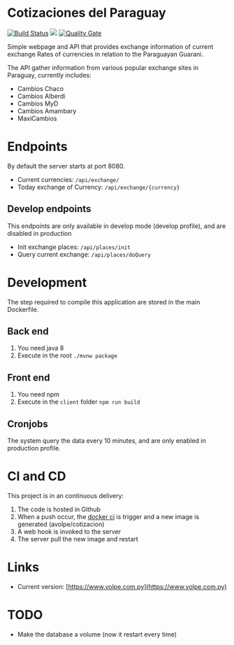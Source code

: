 # Cotizaciones del Paraguay
[![Build Status](https://travis-ci.org/aVolpe/cotizacion.svg?branch=master)](https://travis-ci.org/aVolpe/cotizacion)
[![](https://images.microbadger.com/badges/image/avolpe/cotizacion.svg)](https://microbadger.com/images/avolpe/cotizacion "Get your own image badge on microbadger.com")
[![Quality Gate](https://sonarcloud.io/api/project_badges/measure?project=py.com.volpe%3Acotizaciones&metric=alert_status)](https://sonarcloud.io/dashboard?id=py.com.volpe%3Acotizaciones)


Simple webpage and API that provides exchange information of current exchange
Rates of currencies in relation to the Paraguayan Guarani.

The API gather information from various popular exchange sites in Paraguay,
currently includes:

* Cambios Chaco
* Cambios Alberdi
* Cambios MyD
* Cambios Amambary
* MaxiCambios


# Endpoints

By default the server starts at port 8080.

* Current currencies: `/api/exchange/`
* Today exchange of Currency: `/api/exchange/{currency}`

## Develop endpoints

This endpoints are only available in develop mode (develop profile), 
and are disabled in production

* Init exchange places: `/api/places/init`
* Query current exchange: `/api/places/doQuery`

# Development

The step required to compile this application are stored in the
main Dockerfile.

## Back end

1. You need java 8
2. Execute in the root `./mvnw package`

## Front end

1. You need npm
2. Execute in the `client` folder `npm run build`

## Cronjobs

The system query the data every 10 minutes, and are only enabled
in production profile.

# CI and CD

This project is in an continuous delivery:

1. The code is hosted in Github
2. When a push occur, the [docker ci](https://hub.docker.com/r/avolpe/cotizacion/) is trigger 
   and a new image is generated (avolpe/cotizacion)
3. A web hook is invoked to the server
4. The server pull the new image and restart

# Links

* Current version: [https://www.volpe.com.py](https://www.volpe.com.py)

# TODO

* Make the database a volume (now it restart every time)
